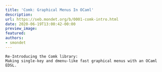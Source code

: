 ```yaml
---
title: 'Comk: Graphical Menus In OCaml'
description:
url: https://seb.mondet.org/b/0001-comk-intro.html
date: 2020-06-19T13:00:42-00:00
preview_image:
featured:
authors:
- smondet
---
```



    Re-Introducing the Comk library:
    Making single-key and dmenu-like fast graphical menus with an OCaml EDSL.
   

